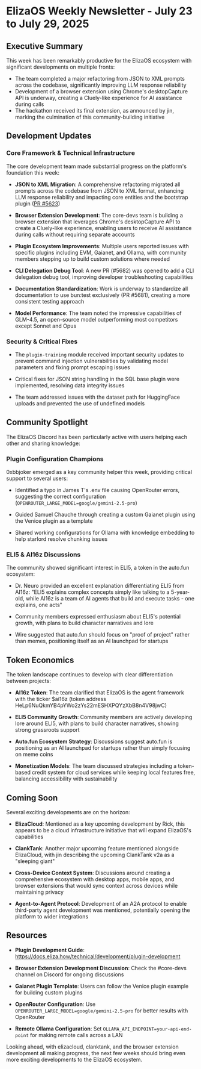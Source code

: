 # ElizaOS Weekly Newsletter - July 23 to July 29, 2025

## Executive Summary

This week has been remarkably productive for the ElizaOS ecosystem with significant developments on multiple fronts:

- The team completed a major refactoring from JSON to XML prompts across the codebase, significantly improving LLM response reliability
- Development of a browser extension using Chrome's desktopCapture API is underway, creating a Cluely-like experience for AI assistance during calls
- The hackathon received its final extension, as announced by jin, marking the culmination of this community-building initiative

## Development Updates

### Core Framework & Technical Infrastructure

The core development team made substantial progress on the platform's foundation this week:

- **JSON to XML Migration**: A comprehensive refactoring migrated all prompts across the codebase from JSON to XML format, enhancing LLM response reliability and impacting core entities and the bootstrap plugin ([PR #5623](https://github.com/elizaos/eliza/pull/5623))

- **Browser Extension Development**: The core-devs team is building a browser extension that leverages Chrome's desktopCapture API to create a Cluely-like experience, enabling users to receive AI assistance during calls without requiring separate accounts

- **Plugin Ecosystem Improvements**: Multiple users reported issues with specific plugins including EVM, Gaianet, and Ollama, with community members stepping up to build custom solutions where needed

- **CLI Delegation Debug Tool**: A new PR (#5682) was opened to add a CLI delegation debug tool, improving developer troubleshooting capabilities

- **Documentation Standardization**: Work is underway to standardize all documentation to use bun:test exclusively (PR #5681), creating a more consistent testing approach

- **Model Performance**: The team noted the impressive capabilities of GLM-4.5, an open-source model outperforming most competitors except Sonnet and Opus

### Security & Critical Fixes

- The `plugin-training` module received important security updates to prevent command injection vulnerabilities by validating model parameters and fixing prompt escaping issues
  
- Critical fixes for JSON string handling in the SQL base plugin were implemented, resolving data integrity issues

- The team addressed issues with the dataset path for HuggingFace uploads and prevented the use of undefined models

## Community Spotlight

The ElizaOS Discord has been particularly active with users helping each other and sharing knowledge:

### Plugin Configuration Champions

0xbbjoker emerged as a key community helper this week, providing critical support to several users:

- Identified a typo in James T's .env file causing OpenRouter errors, suggesting the correct configuration (`OPENROUTER_LARGE_MODEL=google/gemini-2.5-pro`)
  
- Guided Samuel Chauche through creating a custom Gaianet plugin using the Venice plugin as a template

- Shared working configurations for Ollama with knowledge embedding to help starlord resolve chunking issues

### ELI5 & AI16z Discussions

The community showed significant interest in ELI5, a token in the auto.fun ecosystem:

- Dr. Neuro provided an excellent explanation differentiating ELI5 from AI16z: "ELI5 explains complex concepts simply like talking to a 5-year-old, while AI16z is a team of AI agents that build and execute tasks - one explains, one acts"

- Community members expressed enthusiasm about ELI5's potential growth, with plans to build character narratives and lore

- Wire suggested that auto.fun should focus on "proof of project" rather than memes, positioning itself as an AI launchpad for startups

## Token Economics

The token landscape continues to develop with clear differentiation between projects:

- **AI16z Token**: The team clarified that ElizaOS is the agent framework with the ticker $ai16z (token address HeLp6NuQkmYB4pYWo2zYs22mESHXPQYzXbB8n4V98jwC)

- **ELI5 Community Growth**: Community members are actively developing lore around ELI5, with plans to build character narratives, showing strong grassroots support

- **Auto.fun Ecosystem Strategy**: Discussions suggest auto.fun is positioning as an AI launchpad for startups rather than simply focusing on meme coins

- **Monetization Models**: The team discussed strategies including a token-based credit system for cloud services while keeping local features free, balancing accessibility with sustainability

## Coming Soon

Several exciting developments are on the horizon:

- **ElizaCloud**: Mentioned as a key upcoming development by Rick, this appears to be a cloud infrastructure initiative that will expand ElizaOS's capabilities

- **ClankTank**: Another major upcoming feature mentioned alongside ElizaCloud, with jin describing the upcoming ClankTank v2a as a "sleeping giant"

- **Cross-Device Context System**: Discussions around creating a comprehensive ecosystem with desktop apps, mobile apps, and browser extensions that would sync context across devices while maintaining privacy

- **Agent-to-Agent Protocol**: Development of an A2A protocol to enable third-party agent development was mentioned, potentially opening the platform to wider integrations

## Resources

- **Plugin Development Guide**: https://docs.eliza.how/technical/development/plugin-development
  
- **Browser Extension Development Discussion**: Check the #core-devs channel on Discord for ongoing discussions

- **Gaianet Plugin Template**: Users can follow the Venice plugin example for building custom plugins

- **OpenRouter Configuration**: Use `OPENROUTER_LARGE_MODEL=google/gemini-2.5-pro` for better results with OpenRouter

- **Remote Ollama Configuration**: Set `OLLAMA_API_ENDPOINT=your-api-end-point` for making remote calls across a LAN

Looking ahead, with elizacloud, clanktank, and the browser extension development all making progress, the next few weeks should bring even more exciting developments to the ElizaOS ecosystem.